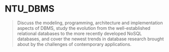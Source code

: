 # NTU_DBMS
> Discuss the modeling, programming, architecture and implementation aspects of DBMS, study the evolution from the well-established relational databases to the more recently developed NoSQL databases, and cover the newest trends in database research brought about by the challenges of contemporary applications.
